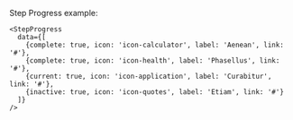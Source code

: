 Step Progress example:
    
    <StepProgress
      data={[
        {complete: true, icon: 'icon-calculator', label: 'Aenean', link: '#'},
        {complete: true, icon: 'icon-health', label: 'Phasellus', link: '#'},
        {current: true, icon: 'icon-application', label: 'Curabitur', link: '#'},
        {inactive: true, icon: 'icon-quotes', label: 'Etiam', link: '#'}
      ]}
    />
